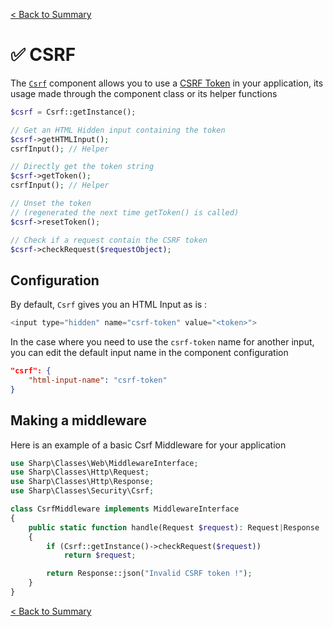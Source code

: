 [< Back to Summary](../home.md)

# ✅ CSRF

The [`Csrf`](../../Classes/Security/Csrf.php) component allows you to use a [CSRF Token](https://owasp.org/www-community/attacks/csrf) in your application, its usage made through the component class or its helper functions

```php
$csrf = Csrf::getInstance();

// Get an HTML Hidden input containing the token
$csrf->getHTMLInput();
csrfInput(); // Helper

// Directly get the token string
$csrf->getToken();
csrfInput(); // Helper

// Unset the token
// (regenerated the next time getToken() is called)
$csrf->resetToken();

// Check if a request contain the CSRF token
$csrf->checkRequest($requestObject);
```

## Configuration

By default, `Csrf` gives you an HTML Input as is :

```php
<input type="hidden" name="csrf-token" value="<token>">
```

In the case where you need to use the `csrf-token` name for another input, you can edit the default input name in the component configuration


```json
"csrf": {
    "html-input-name": "csrf-token"
}
```

## Making a middleware

Here is an example of a basic Csrf Middleware for your application

```php
use Sharp\Classes\Web\MiddlewareInterface;
use Sharp\Classes\Http\Request;
use Sharp\Classes\Http\Response;
use Sharp\Classes\Security\Csrf;

class CsrfMiddleware implements MiddlewareInterface
{
    public static function handle(Request $request): Request|Response
    {
        if (Csrf::getInstance()->checkRequest($request))
            return $request;

        return Response::json("Invalid CSRF token !");
    }
}

```

[< Back to Summary](../home.md)